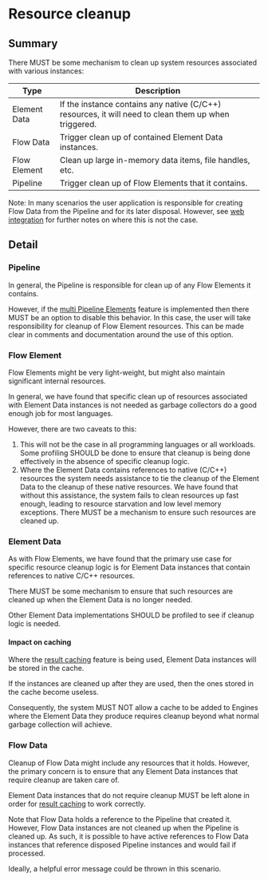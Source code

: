 # Resource cleanup

## Summary

There MUST be some mechanism to clean up system resources
associated with various instances:

| Type         | Description                                                                                          |
|--------------|------------------------------------------------------------------------------------------------------|
| Element Data | If the instance contains any native (C/C++) resources, it will need to clean them up when triggered. |
| Flow Data    | Trigger clean up of contained Element Data instances.                                                |
| Flow Element | Clean up large in-memory data items, file handles, etc.                                              |
| Pipeline     | Trigger clean up of Flow Elements that it contains.                                                  |

Note: In many scenarios the user application is responsible for creating
Flow Data from the Pipeline and for its later disposal.
However, see [web integration](web-integration.md) for further notes
on where this is not the case.

## Detail

### Pipeline

In general, the Pipeline is responsible for clean up of any Flow
Elements it contains.

However, if the [multi Pipeline Elements](../advanced-features/multi-pipeline-elements.md)
feature is implemented then there MUST be an option to disable
this behavior. In this case, the user will take responsibility
for cleanup of Flow Element resources. This can be made clear in
comments and documentation around the use of this option.

### Flow Element

Flow Elements might be very light-weight, but might also maintain
significant internal resources.

In general, we have found that specific clean up of resources associated with
Element Data instances is not needed as garbage collectors do a good enough
job for most languages.

However, there are two caveats to this:

1. This will not be the case in all programming languages or all workloads.
   Some profiling SHOULD be done to ensure that cleanup is being done effectively
   in the absence of specific cleanup logic.
2. Where the Element Data contains references to native (C/C++) resources
   the system needs assistance to tie the cleanup of the Element Data to
   the cleanup of these native resources. We have found that without this
   assistance, the system fails to clean resources up fast enough, leading to
   resource starvation and low level memory exceptions. There MUST be a
   mechanism to ensure such resources are cleaned up.

### Element Data

As with Flow Elements, we have found that the primary use case for
specific resource cleanup logic is for Element Data instances that
contain references to native C/C++ resources.

There MUST be some mechanism to ensure that such resources are cleaned up
when the Element Data is no longer needed.

Other Element Data implementations SHOULD be profiled to see if cleanup
logic is needed.

#### Impact on caching

Where the [result caching](caching.md) feature is being used, Element Data
instances will be stored in the cache.

If the instances are cleaned up after they are used, then the ones stored in
the cache become useless.

Consequently, the system MUST NOT allow a cache to be added to Engines
where the Element Data they produce requires cleanup beyond what normal
garbage collection will achieve.

### Flow Data

Cleanup of Flow Data might include any resources that it holds. However,
the primary concern is to ensure that any Element Data instances that
require cleanup are taken care of.

Element Data instances that do not require cleanup MUST be left alone
in order for [result caching](caching.md) to work correctly.

Note that Flow Data holds a reference to the Pipeline that created
it. However, Flow Data instances are not cleaned up when the Pipeline
is cleaned up. As such, it is possible to have active references to
Flow Data instances that reference disposed Pipeline instances and
would fail if processed.

Ideally, a helpful error message could be thrown in this scenario.
